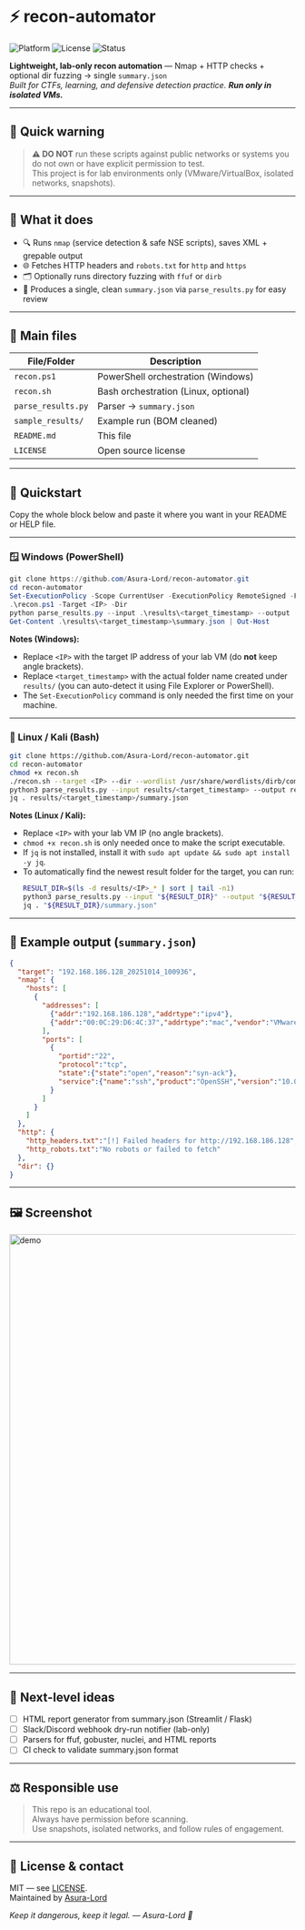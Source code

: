 # ⚡ recon-automator

![Platform](https://img.shields.io/badge/platform-Windows%20%7C%20Linux-blue?style=flat-square)
![License](https://img.shields.io/badge/license-MIT-brightgreen?style=flat-square)
![Status](https://img.shields.io/badge/status-LAB--ONLY-red?style=flat-square)

**Lightweight, lab-only recon automation** — Nmap + HTTP checks + optional dir fuzzing → single `summary.json`  
_Built for CTFs, learning, and defensive detection practice. **Run only in isolated VMs.**_

---

## 🔐 Quick warning

> **:warning: DO NOT** run these scripts against public networks or systems you do not own or have explicit permission to test.  
> This project is for lab environments only (VMware/VirtualBox, isolated networks, snapshots).

---

## 🧩 What it does

- 🔍 Runs `nmap` (service detection & safe NSE scripts), saves XML + grepable output
- 🌐 Fetches HTTP headers and `robots.txt` for `http` and `https`
- 🗂️ Optionally runs directory fuzzing with `ffuf` or `dirb`
- 📄 Produces a single, clean `summary.json` via `parse_results.py` for easy review

---

## 📂 Main files

| File/Folder          | Description                                 |
|----------------------|---------------------------------------------|
| `recon.ps1`          | PowerShell orchestration (Windows)          |
| `recon.sh`           | Bash orchestration (Linux, optional)        |
| `parse_results.py`   | Parser → `summary.json`                     |
| `sample_results/`    | Example run (BOM cleaned)                   |
| `README.md`          | This file                                   |
| `LICENSE`            | Open source license                         |

---

## 🚀 Quickstart

Copy the whole block below and paste it where you want in your README or HELP file.

---

### 🪟 Windows (PowerShell)

```powershell
git clone https://github.com/Asura-Lord/recon-automator.git
cd recon-automator
Set-ExecutionPolicy -Scope CurrentUser -ExecutionPolicy RemoteSigned -Force   # one-time
.\recon.ps1 -Target <IP> -Dir
python parse_results.py --input .\results\<target_timestamp> --output .\results\<target_timestamp>\summary.json
Get-Content .\results\<target_timestamp>\summary.json | Out-Host
```

**Notes (Windows):**
- Replace `<IP>` with the target IP address of your lab VM (do **not** keep angle brackets).
- Replace `<target_timestamp>` with the actual folder name created under `results/` (you can auto-detect it using File Explorer or PowerShell).
- The `Set-ExecutionPolicy` command is only needed the first time on your machine.

---

### 🐧 Linux / Kali (Bash)

```bash
git clone https://github.com/Asura-Lord/recon-automator.git
cd recon-automator
chmod +x recon.sh
./recon.sh --target <IP> --dir --wordlist /usr/share/wordlists/dirb/common.txt
python3 parse_results.py --input results/<target_timestamp> --output results/<target_timestamp>/summary.json
jq . results/<target_timestamp>/summary.json
```

**Notes (Linux / Kali):**
- Replace `<IP>` with your lab VM IP (no angle brackets).
- `chmod +x recon.sh` is only needed once to make the script executable.
- If `jq` is not installed, install it with `sudo apt update && sudo apt install -y jq`.
- To automatically find the newest result folder for the target, you can run:
  ```bash
  RESULT_DIR=$(ls -d results/<IP>_* | sort | tail -n1)
  python3 parse_results.py --input "${RESULT_DIR}" --output "${RESULT_DIR}/summary.json"
  jq . "${RESULT_DIR}/summary.json"
  ```

---

## 🧾 Example output (`summary.json`)

```json
{
  "target": "192.168.186.128_20251014_100936",
  "nmap": {
    "hosts": [
      {
        "addresses": [
          {"addr":"192.168.186.128","addrtype":"ipv4"},
          {"addr":"00:0C:29:D6:4C:37","addrtype":"mac","vendor":"VMware"}
        ],
        "ports": [
          {
            "portid":"22",
            "protocol":"tcp",
            "state":{"state":"open","reason":"syn-ack"},
            "service":{"name":"ssh","product":"OpenSSH","version":"10.0p2 Debian 5"}
          }
        ]
      }
    ]
  },
  "http": {
    "http_headers.txt":"[!] Failed headers for http://192.168.186.128",
    "http_robots.txt":"No robots or failed to fetch"
  },
  "dir": {}
}
```

---

## 🖼️ Screenshot

<img width="1917" height="757" alt="demo" src="https://github.com/user-attachments/assets/00b20f10-dd2e-4942-97cc-f33ef8eb14b9" />

---

## 🔭 Next-level ideas

- [ ] HTML report generator from summary.json (Streamlit / Flask)
- [ ] Slack/Discord webhook dry-run notifier (lab-only)
- [ ] Parsers for ffuf, gobuster, nuclei, and HTML reports
- [ ] CI check to validate summary.json format

---

## ⚖️ Responsible use

> This repo is an educational tool.  
> Always have permission before scanning.  
> Use snapshots, isolated networks, and follow rules of engagement.

---

## 🧾 License & contact

MIT — see [LICENSE](LICENSE).  
Maintained by [Asura-Lord](https://github.com/Asura-Lord)

_Keep it dangerous, keep it legal. — Asura-Lord 👹_
